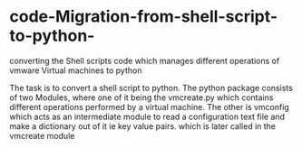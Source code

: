 # code-Migration-from-shell-script-to-python-
converting the Shell scripts code which manages different operations of vmware  Virtual machines to python

The task is to convert a shell script to python. The python package consists of two Modules, where one of it being the vmcreate.py which 
contains different operations performed by a virtual machine.
                The other is vmconfig which acts as an intermediate module to read a configuration text file and make a dictionary out of it ie key value pairs. which is later called in the vmcreate module
                

